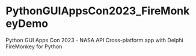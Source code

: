 # PythonGUIAppsCon2023_FireMonkeyDemo
Python GUI Apps Con 2023 - NASA API Cross-platform app with Delphi FireMonkey for Python
